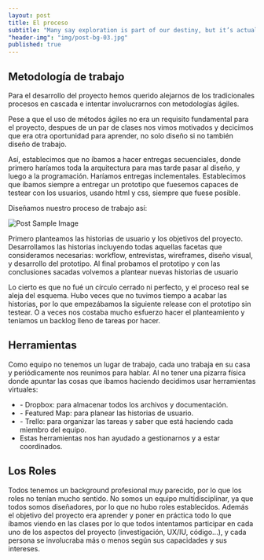 ```yaml
---
layout: post
title: El proceso
subtitle: "Many say exploration is part of our destiny, but it’s actually our duty to future generations."
"header-img": "img/post-bg-03.jpg"
published: true
---
```




<h2 class="section-heading">Metodología de trabajo</h2>

<p>Para el desarrollo del proyecto hemos querido alejarnos de los tradicionales procesos en cascada e intentar involucrarnos con metodologías ágiles.</p>

<p>Pese a que el uso de métodos ágiles no era un requisito fundamental para el proyecto, despues de un par de clases nos vimos motivados y decicimos que era otra oportunidad para aprender, no solo diseño si no también diseño de trabajo.</p>

<p>Así, establecimos que no íbamos a hacer entregas secuenciales, donde primero haríamos toda la arquitectura para mas tarde pasar al diseño, y luego a la programación. Haríamos entregas inclementales. Establecimos que íbamos siempre a entregar un prototipo que fuesemos capaces de testear con los usuarios, usando html y css, siempre que fuese posible.</p>

<p>Diseñamos nuestro proceso de trabajo así:</p>

<img src="{{ site.baseurl }}/img/metodo-agil-23.png" alt="Post Sample Image">

<p>Primero planteamos las historias de usuario y los objetivos del proyecto. Desarrollamos las historias incluyendo todas aquellas facetas que consideramos necesarias: workflow, entrevistas, wireframes, diseño visual, y desarrollo del prototipo. Al final probamos el prototipo y con las conclusiones sacadas volvemos a plantear nuevas historias de usuario</p>

<p>Lo cierto es que no fué un círculo cerrado ni perfecto, y el proceso real se aleja del esquema. Hubo veces que no tuvimos tiempo a acabar las historias, por lo que empezábamos la siguiente release con el prototipo sin testear. O a veces nos costaba mucho esfuerzo hacer el planteamiento y teníamos un backlog lleno de tareas por hacer.</p>

<h2 class="section-heading">Herramientas</h2>

<p>Como equipo no tenemos un lugar de trabajo, cada uno trabaja en su casa y periódicamente nos reunimos para hablar. Al no tener una pizarra física donde apuntar las cosas que íbamos haciendo decidimos usar herramientas virtuales:
</p>
<ul>
<li>- Dropbox: para almacenar todos los archivos y documentación.</li>
<li>- Featured Map: para planear las historias de usuario.</li>
<li>- Trello: para organizar las tareas y saber que está haciendo cada miembro del equipo.</li>
<li>Estas herramientas nos han ayudado a gestionarnos y a estar coordinados.</li>
</ul>

<h2 class="section-heading">Los Roles</h2>

<p>Todos tenemos un background profesional muy parecido, por lo que los roles no tenían mucho sentido. No somos un equipo multidisciplinar, ya que todos somos diseñadores, por lo que no hubo roles establecidos. Además el objetivo del proyecto era aprender y poner en práctica todo lo que íbamos viendo en las clases por lo que todos intentamos participar en cada uno de los aspectos del proyecto (investigación, UX/IU, código...), y cada persona se involucraba más o menos según sus capacidades y sus intereses.</p>
